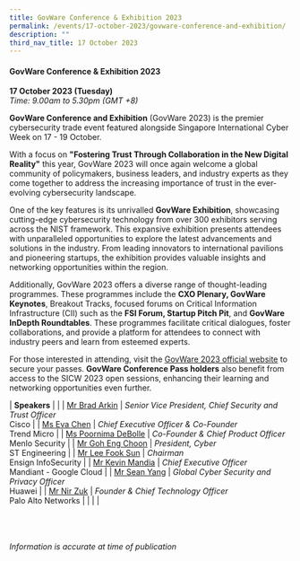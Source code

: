 ```yaml
---
title: GovWare Conference & Exhibition 2023
permalink: /events/17-october-2023/govware-conference-and-exhibition/
description: ""
third_nav_title: 17 October 2023
---
```

#### **GovWare Conference &amp; Exhibition 2023**

**17 October 2023 (Tuesday)**  
*Time: 9.00am to 5.30pm (GMT +8)*

**GovWare Conference and Exhibition** (GovWare 2023) is the premier cybersecurity trade event featured alongside Singapore International Cyber Week on 17 - 19 October.  

With a focus on **"Fostering Trust Through Collaboration in the New Digital Reality"** this year, GovWare 2023 will once again welcome a global community of policymakers, business leaders, and industry experts as they come together to address the increasing importance of trust in the ever-evolving cybersecurity landscape. 

One of the key features is its unrivalled **GovWare Exhibition**, showcasing cutting-edge cybersecurity technology from over 300 exhibitors serving across the NIST framework. This expansive exhibition presents attendees with unparalleled opportunities to explore the latest advancements and solutions in the industry. From leading innovators to international pavilions and pioneering startups, the exhibition provides valuable insights and networking opportunities within the region. 

Additionally, GovWare 2023 offers a diverse range of thought-leading programmes. These programmes include the **CXO Plenary, GovWare Keynotes**, Breakout Tracks, focused forums on Critical Information Infrastructure (CII) such as the **FSI Forum, Startup Pitch Pit**, and **GovWare InDepth Roundtables**. These programmes facilitate critical dialogues, foster collaborations, and provide a platform for attendees to connect with industry peers and learn from esteemed experts. 

For those interested in attending, visit the <a href="http://www.govware.sg" target="blank">GovWare 2023 official website</a> to secure your passes. **GovWare Conference Pass holders** also benefit from access to the SICW 2023 open sessions, enhancing their learning and networking opportunities even further.

|  **Speakers**          |                                                              |
| [Mr Brad Arkin](https://www.govware.sg/speakers/brad-arkin)  | *Senior Vice President, Chief Security and Trust Officer*<br>Cisco               |
| [Ms Eva Chen](https://www.govware.sg/speakers/eva-chen)  | *Chief Executive Officer &amp; Co-Founder*<br>Trend Micro               |
| [Ms Poornima DeBolle](https://www.govware.sg/speakers/poornima-debolle)  | *Co-Founder &amp; Chief Product Officer*<br>Menlo Security               |
| [Mr Goh Eng Choon](https://www.govware.sg/speakers/goh-eng-choon-wo4j)  | *President, Cyber*<br>ST Engineering                |
| [Mr Lee Fook Sun](https://www.govware.sg/speakers/lee-fook-sun)  | *Chairman*<br>Ensign InfoSecurity                |
| [Mr Kevin Mandia](https://www.govware.sg/speakers/kevin-mandia-1)  | *Chief Executive Officer*<br>Mandiant - Google Cloud                |
| [Mr Sean Yang](https://www.govware.sg/speakers/sean-yang)  | *Global Cyber Security and Privacy Officer*<br> Huawei                |
| [Mr Nir Zuk](https://www.govware.sg/speakers/nir-zuk)  | *Founder &amp; Chief Technology Officer*<br>  Palo Alto Networks                |
| | |

<br><br><br>
*Information is accurate at time of publication*
